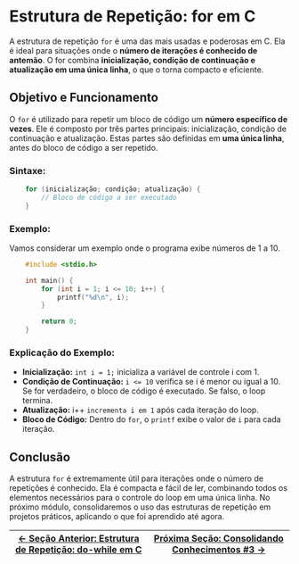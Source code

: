 # Estrutura de Repetição: for em C

A estrutura de repetição `for` é uma das mais usadas e poderosas em C. Ela é ideal para situações onde o **número de iterações é conhecido de antemão**. O for combina **inicialização, condição de continuação e atualização em uma única linha**, o que o torna compacto e eficiente.

## Objetivo e Funcionamento

O `for` é utilizado para repetir um bloco de código um **número específico de vezes**. Ele é composto por três partes principais: inicialização, condição de continuação e atualização. Estas partes são definidas em **uma única linha**, antes do bloco de código a ser repetido.

### Sintaxe:

```c
    for (inicialização; condição; atualização) {
        // Bloco de código a ser executado
    }
```

### Exemplo:

Vamos considerar um exemplo onde o programa exibe números de 1 a 10.

```c
    #include <stdio.h>

    int main() {
        for (int i = 1; i <= 10; i++) {
            printf("%d\n", i);
        }

        return 0;
    }
```

### Explicação do Exemplo:

-   **Inicialização:** `int i = 1;` inicializa a variável de controle i com 1.
-   **Condição de Continuação:** `i <= 10` verifica se i é menor ou igual a 10. Se for verdadeiro, o bloco de código é executado. Se falso, o loop termina.
-   **Atualização:** i++ `incrementa i em 1` após cada iteração do loop.
-   **Bloco de Código:** Dentro do `for`, o `printf` exibe o valor de `i` para cada iteração.

## Conclusão

A estrutura `for` é extremamente útil para iterações onde o número de repetições é conhecido. Ela é compacta e fácil de ler, combinando todos os elementos necessários para o controle do loop em uma única linha. No próximo módulo, consolidaremos o uso das estruturas de repetição em projetos práticos, aplicando o que foi aprendido até agora.

| [← Seção Anterior: Estrutura de Repetição: do-while em C](https://github.com/ArturColen/Pre-AEDS1-Workshop/blob/main/materiais/05-estruturas-de-repeticao/05.03-estrutura-do-while.md) | [Próxima Seção: Consolidando Conhecimentos #3 →](https://github.com/ArturColen/Pre-AEDS1-Workshop/blob/main/materiais/05-estruturas-de-repeticao/05.05-consolidando-conhecimentos-03.md) |
| -------------------------------------------------------------------------------------------------------------------------------------------------------------------------------------- | ---------------------------------------------------------------------------------------------------------------------------------------------------------------------------------------- |
